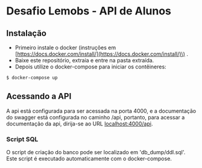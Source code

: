 # Desafio Lemobs - API de Alunos
## Instalação
* Primeiro instale o docker \(instruções em [https://docs.docker.com/install/](https://docs.docker.com/install/)\) .
* Baixe este repositório, extraia e entre na pasta extraída.
* Depois utilize o docker-compose para iniciar os contêineres:
```bash
$ docker-compose up
```

## Acessando a API

A api está configurada para ser acessada na porta 4000, e a documentação do swagger está configurada no caminho /api, portanto, para acessar a documentação da api, dirija-se ao URL [localhost:4000/api](localhost:4000/api).


### Script SQL
O script de criação do banco pode ser localizado em 'db_dump/ddl.sql'. Este script é executado automaticamente com o docker-compose.